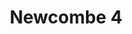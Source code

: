 ---
title: 'Newcombe 4'
description: ''
credit: 'Place Holder'
style: ''
project: 'Newcombe'
type: 'photo'
pathToImage: '/gallery/newcombe-4.jpg'
...